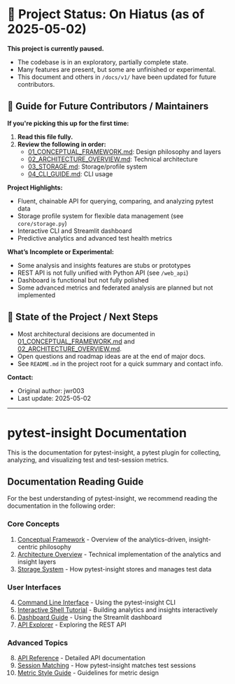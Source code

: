# 🚦 Project Status: On Hiatus (as of 2025-05-02)

**This project is currently paused.**

- The codebase is in an exploratory, partially complete state.
- Many features are present, but some are unfinished or experimental.
- This document and others in `/docs/v1/` have been updated for future contributors.

## 🧭 Guide for Future Contributors / Maintainers

**If you're picking this up for the first time:**

1. **Read this file fully.**
2. **Review the following in order:**
   - [01_CONCEPTUAL_FRAMEWORK.md](./01_CONCEPTUAL_FRAMEWORK.md): Design philosophy and layers
   - [02_ARCHITECTURE_OVERVIEW.md](./02_ARCHITECTURE_OVERVIEW.md): Technical architecture
   - [03_STORAGE.md](./03_STORAGE.md): Storage/profile system
   - [04_CLI_GUIDE.md](./04_CLI_GUIDE.md): CLI usage

**Project Highlights:**
- Fluent, chainable API for querying, comparing, and analyzing pytest data
- Storage profile system for flexible data management (see `core/storage.py`)
- Interactive CLI and Streamlit dashboard
- Predictive analytics and advanced test health metrics

**What’s Incomplete or Experimental:**
- Some analysis and insights features are stubs or prototypes
- REST API is not fully unified with Python API (see `/web_api`)
- Dashboard is functional but not fully polished
- Some advanced metrics and federated analysis are planned but not implemented

## 📌 State of the Project / Next Steps

- Most architectural decisions are documented in [01_CONCEPTUAL_FRAMEWORK.md](./01_CONCEPTUAL_FRAMEWORK.md) and [02_ARCHITECTURE_OVERVIEW.md](./02_ARCHITECTURE_OVERVIEW.md).
- Open questions and roadmap ideas are at the end of major docs.
- See `README.md` in the project root for a quick summary and contact info.

**Contact:**
- Original author: jwr003
- Last update: 2025-05-02

---

# pytest-insight Documentation

This is the documentation for pytest-insight, a pytest plugin for collecting, analyzing, and visualizing test and test-session metrics.

## Documentation Reading Guide

For the best understanding of pytest-insight, we recommend reading the documentation in the following order:

### Core Concepts

1. [Conceptual Framework](./01_CONCEPTUAL_FRAMEWORK.md) - Overview of the analytics-driven, insight-centric philosophy
2. [Architecture Overview](./02_ARCHITECTURE_OVERVIEW.md) - Technical implementation of the analytics and insight layers
3. [Storage System](./03_STORAGE.md) - How pytest-insight stores and manages test data

### User Interfaces

4. [Command Line Interface](./04_CLI_GUIDE.md) - Using the pytest-insight CLI
5. [Interactive Shell Tutorial](./05_INTERACTIVE_SHELL_TUTORIAL.md) - Building analytics and insights interactively
6. [Dashboard Guide](./06_DASHBOARD_GUIDE.md) - Using the Streamlit dashboard
7. [API Explorer](./07_API_EXPLORER.md) - Exploring the REST API

### Advanced Topics

8. [API Reference](./08_API.md) - Detailed API documentation
9. [Session Matching](./09_SESSION_MATCHING.md) - How pytest-insight matches test sessions
10. [Metric Style Guide](./10_METRIC_STYLE_GUIDE.md) - Guidelines for metric design
